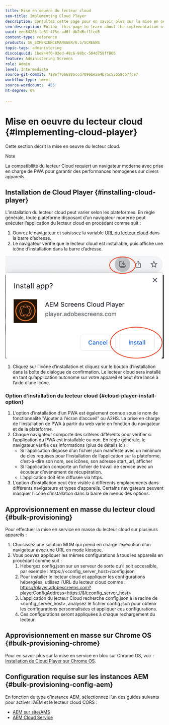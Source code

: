 ```yaml
---
title: Mise en oeuvre du lecteur cloud
seo-title: Implementing Cloud Player
description: Consultez cette page pour en savoir plus sur la mise en oeuvre du lecteur cloud.
seo-description: Follow  this page to learn about the implementation of the Cloud Player.
uuid: eee84286-fa81-475c-ad6f-db2d6cf1fed5
content-type: reference
products: SG_EXPERIENCEMANAGER/6.5/SCREENS
topic-tags: administering
discoiquuid: 1be944f0-02ed-48c6-98bc-504d758ff866
feature: Administering Screens
role: Admin
level: Intermediate
source-git-commit: 718ef76b620accd7096be2e4b7ac53658cb7fce7
workflow-type: tm+mt
source-wordcount: '455'
ht-degree: 0%

---
```


# Mise en oeuvre du lecteur cloud  {#implementing-cloud-player}

Cette section décrit la mise en oeuvre du lecteur cloud.

>[!NOTE]
>
>La compatibilité du lecteur Cloud requiert un navigateur moderne avec prise en charge de PWA pour garantir des performances homogènes sur divers appareils.

## Installation de Cloud Player {#installing-cloud-player}

L’installation du lecteur cloud peut varier selon les plateformes. En règle générale, toute plateforme disposant d’un navigateur moderne peut exécuter l’application du lecteur cloud en procédant comme suit :

1. Ouvrez le navigateur et saisissez la variable [URL du lecteur cloud](https://player.adobescreens.com) dans la barre d’adresse.
1. Le navigateur vérifie que le lecteur cloud est installable, puis affiche une icône d’installation dans la barre d’adresse.

![image](/help/user-guide/assets/cloud-player-install.png)

1. Cliquez sur l’icône d’installation et cliquez sur le bouton d’installation dans la boîte de dialogue de confirmation. Le lecteur cloud sera installé en tant qu’application autonome sur votre appareil et peut être lancé à l’aide d’une icône.

### Option d’installation du lecteur cloud {#cloud-player-install-option}

1. L’option d’installation d’un PWA est également connue sous le nom de fonctionnalité &quot;Ajouter à l’écran d’accueil&quot; ou A2HS.  La prise en charge de l’installation de PWA à partir du web varie en fonction du navigateur et de la plateforme.
1. Chaque navigateur comporte des critères différents pour vérifier si l’application du PWA est installable ou non. En règle générale, le navigateur vérifie ces informations (plus de détails ici) :
   * Si l’application dispose d’un fichier json manifeste avec un minimum de clés requises pour l’installation de l’application sur la plateforme, c’est-à-dire son nom, ses icônes, son adresse start_url, afficher
   * Si l’application comporte un fichier de travail de service avec un écouteur d’événement de récupération.
   * L’application doit être diffusée via https.
1. L’option d’installation peut être visible à différents emplacements dans différents navigateurs et types d’appareils. Certains navigateurs peuvent masquer l’icône d’installation dans la barre de menus des options.

## Approvisionnement en masse du lecteur cloud {#bulk-provisioning}

Pour effectuer la mise en service en masse du lecteur cloud sur plusieurs appareils :

1. Choisissez une solution MDM qui prend en charge l’exécution d’un navigateur avec une URL en mode kiosque.
1. Vous pouvez appliquer les mêmes configurations à tous les appareils en procédant comme suit :
   1. Hébergez config.json sur un serveur de sorte qu’il soit accessible, par exemple : https://&lt;config_server_host>/config.json
   1. Pour installer le lecteur cloud et appliquer les configurations hébergées, utilisez l’URL du lecteur cloud comme : https://player.adobescreens.com?playerConfigAddress=https://&lt;config_server_host>
   1. L’application du lecteur Cloud recherche config.json à la racine de &lt;config_server_host>, analysez le fichier config.json pour obtenir les configurations personnalisées et appliquer ces configurations.
   1. Ces configurations seront appliquées à chaque rechargement du lecteur.

## Approvisionnement en masse sur Chrome OS {#bulk-provisioning-chrome}

Pour en savoir plus sur la mise en service en bloc sur Chrome OS, voir : [Installation de Cloud Player sur Chrome OS](https://main--screens-franklin-documentation--hlxscreens.hlx.page/updates/cloud-player/guides/chromeos-install-cloud-player).

## Configuration requise sur les instances AEM {#bulk-provisioning-config-aem}

En fonction du type d’instance AEM, sélectionnez l’un des guides suivants pour activer l’AEM et le lecteur cloud CORS :
* [AEM sur site/AMS](https://main--screens-franklin-documentation--hlxscreens.hlx.live/updates/cloud-player/guides/cors-settings-aem-onpremandams)
* [AEM Cloud Service](https://main--screens-franklin-documentation--hlxscreens.hlx.live/updates/cloud-player/guides/cors-settings-aem-cs)

